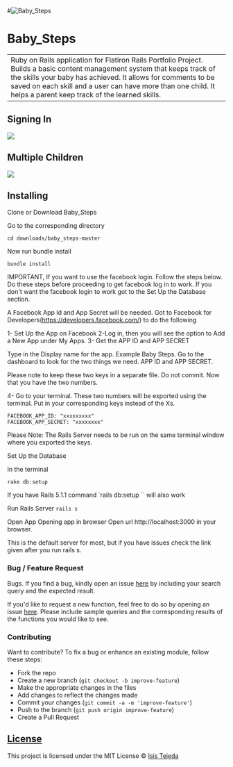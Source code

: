 #![Baby_Steps](images/demo_landing_1.jpg?raw=true "Optional Title")
# Baby_Steps
<table>
<tr>
<td>
  Ruby on Rails application for Flatiron Rails Portfolio Project. Builds a basic content management system that keeps track of the skills your baby has achieved. It allows for comments to be saved on each skill and a user can have more than one child. It helps a parent keep track of the learned skills.
</td>
</tr>
</table>

## Signing In
![](https://github.com/latinadeveloper/baby_steps/app/assets/images/demo/demo3.jpg)
## Multiple Children
![](https://github.com/latinadeveloper/baby_steps/app/assets/images/demo/demo4.jpg)

## Installing

Clone or Download Baby_Steps

Go to the corresponding directory

```
cd downloads/baby_steps-master
```

Now run bundle install

```
bundle install
```

IMPORTANT, If you want to use the facebook login. Follow the steps below. Do these steps before proceeding to get facebook log in to work. If you don't want the facebook login to work got to the Set Up the Database section.

A Facebook App Id and App Secret will be needed. Got to Facebook for Developers(https://developers.facebook.com/) to do the following

1- Set Up the App on Facebook
2-Log in, then you will see the option to Add a New App under My Apps.
3- Get the APP ID and APP SECRET

Type in the Display name for the app. Example  Baby Steps.
Go to the dashboard to look for the two things we need.
APP ID and APP SECRET.

Please note to keep these two keys in a separate file. Do not commit.
Now that you have the two numbers.

4- Go to your terminal. These two numbers will be exported using the terminal. Put in your corresponding keys instead of the Xs.

```
FACEBOOK_APP_ID: "xxxxxxxxx"
FACEBOOK_APP_SECRET: "xxxxxxxx"
```
Please Note:
The Rails Server needs to be run on the same terminal window where you exported the keys.

Set Up the Database

In the terminal

`rake db:setup`

If you have Rails 5.1.1  command
`rails db:setup ``
will also work

Run Rails Server
`rails s`

Open App
Opening app in browser
Open url http://localhost:3000 in your browser.

This is the default server for most, but if you have issues check the link given after you run rails s.



### Bug / Feature Request

Bugs. If you find a bug, kindly open an issue [here](https://github.com/latinadeveloper/baby_steps/issues) by including your search query and the expected result.

If you'd like to request a new function, feel free to do so by opening an issue [here](https://github.com/latinadeveloper/baby_steps/issues). Please include sample queries and the corresponding results of the functions you would like to see.


### Contributing
Want to contribute?
To fix a bug or enhance an existing module, follow these steps:
- Fork the repo
- Create a new branch (`git checkout -b improve-feature`)
- Make the appropriate changes in the files
- Add changes to reflect the changes made
- Commit your changes (`git commit -a -m 'improve-feature'`)
- Push to the branch (`git push origin improve-feature`)
- Create a Pull Request


## [License](https://github.com/latinadeveloper/baby_steps/license.md)

This project is licensed under the MIT License © [Isis Tejeda ](https://github.com/latinadeveloper)
